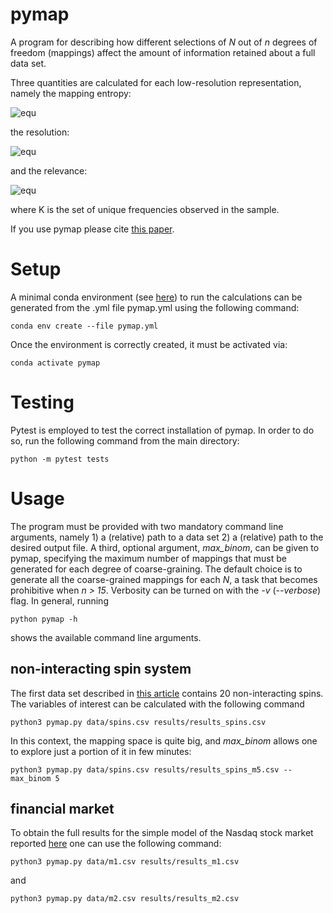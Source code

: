 # pymap

A program for describing how different selections of *N* out of *n* degrees of freedom (mappings) affect the amount of information retained about a full data set.

Three quantities are calculated for each low-resolution representation, namely the mapping entropy:

![equ](https://latex.codecogs.com/gif.latex?S_{map}&space;=&space;\sum_{\phi}p(\phi)&space;\ln\left(\frac{p(\phi)}{\overline{p(\phi)}}&space;\right))

the resolution:

![equ](https://latex.codecogs.com/gif.latex?H_{s}&space;=&space;-\sum_{\phi}p(\phi)&space;\ln\left(p(\phi)\right))

and the relevance:

![equ](https://latex.codecogs.com/gif.latex?H_{k}&space;=&space;-\sum_{K}p(k)\ln\left(p(k)\right).)

where K is the set of unique frequencies observed in the sample.

If you use pymap please cite [this paper](https://arxiv.org/abs/2203.00100).


# Setup

A minimal conda environment (see [here](https://docs.conda.io/projects/conda/en/latest/user-guide/install/index.html)) to run the calculations can be generated from the .yml file pymap.yml using the following command:

```
conda env create --file pymap.yml
```

Once the environment is correctly created, it must be activated via:

```
conda activate pymap
```

# Testing

Pytest is employed to test the correct installation of pymap. In order to do so, run the following command from the main directory:

```
python -m pytest tests
```

# Usage

The program must be provided with two mandatory command line arguments, namely 1) a (relative) path to a data set 2) a (relative) path to the desired output file. A third, optional argument, *max_binom*, can be given to pymap, specifying the maximum number of mappings that must be generated for each degree of coarse-graining. The default choice is to generate all the coarse-grained mappings for each *N*, a task that becomes prohibitive when *n > 15*. Verbosity can be turned on with the *-v* (*--verbose*) flag. In general, running

```
python pymap -h
```

shows the available command line arguments.

## non-interacting spin system

The first data set described in [this article](https://arxiv.org/abs/2203.00100) contains 20 non-interacting spins. The variables of interest can be calculated with the following command

```
python3 pymap.py data/spins.csv results/results_spins.csv
```

In this context, the mapping space is quite big, and *max_binom* allows one to explore just a portion of it in few minutes: 

```
python3 pymap.py data/spins.csv results/results_spins_m5.csv --max_binom 5
```

## financial market

To obtain the full results for the simple model of the Nasdaq stock market reported [here](https://arxiv.org/abs/2203.00100) one can use the following command:

```
python3 pymap.py data/m1.csv results/results_m1.csv
```

and 

```
python3 pymap.py data/m2.csv results/results_m2.csv
```
